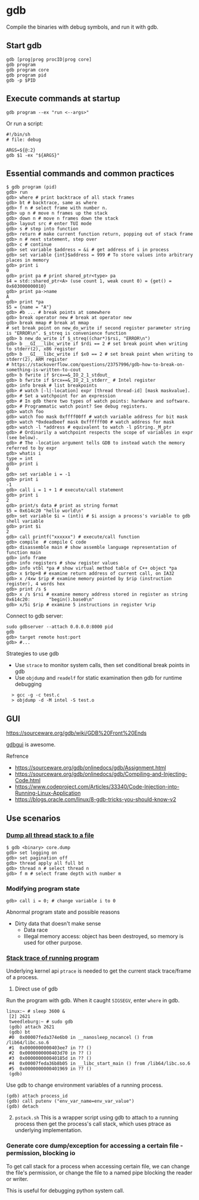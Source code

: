 # gdb
Compile the binaries with debug symbols, and run it with gdb.

## Start gdb

    gdb [prog|prog procID|prog core]
    gdb program
    gdb program core
    gdb program pid
    gdb -p $PID

## Execute commands at startup

    gdb program --ex "run <--args>"

Or run a script:

```shell
#!/bin/sh
# file: debug

ARGS=${@:2}
gdb $1 -ex "${ARGS}"
```

## Essential commands and common practices

```shell
$ gdb program (pid)
gdb> run
gdb> where # print backtrace of all stack frames
gdb> bt # backtrace, same as where
gdb> f n # select frame with number n.
gdb> up n # move n frames up the stack
gdb> down n # move n frames down the stack
gdb> layout src # enter TUI mode
gdb> s # step into function
gdb> return # make current function return, popping out of stack frame
gdb> n # next statement, step over
gdb> c # continue
gdb> set variable $address = &i # get address of i in process
gdb> set variable {int}$address = 999 # To store values into arbitrary places in memory
gdb> print i
0
gdb> print pa # print shared_ptr<type> pa
$4 = std::shared_ptr<A> (use count 1, weak count 0) = {get() = 0x603000000010}
gdb> print pa->name
A
gdb> print *pa
$5 = {name = "A"}
gdb> #b ... # break points at somewhere
gdb> break operator new # break at operator new
gdb> break mmap # break at mmap
# set break point on new_do_write if second register parameter string is "ERROR\n". $_streq is convenience function
gdb> b new_do_write if $_streq((char*)$rsi, "ERROR\n")
gdb> b __GI___libc_write if $rdi == 2 # set break point when writing to stderr(2), x86 register
gdb> b __GI___libc_write if $x0 == 2 # set break point when writing to stderr(2), ARM register
# https://stackoverflow.com/questions/23757996/gdb-how-to-break-on-something-is-written-to-cout
gdb> b fwrite if $rcx==&_IO_2_1_stdout_
gdb> b fwrite if $rcx==&_IO_2_1_stderr_ # Intel register
gdb> info break # list breakpoints
gdb> # watch [-l|-location] expr [thread thread-id] [mask maskvalue]. 
gdb> # Set a watchpoint for an expression
gdb> # In gdb there two types of watch points: hardware and software.
gdb> # Programmatic watch point? See debug registers.
gdb> watch foo
gdb> watch foo mask 0xffff00ff # watch variable address for bit mask
gdb> watch *0xdeadbeef mask 0xffffff00 # watch address for mask
gdb> watch -l *address # equivalent to watch -l pString._M_ptr
gdb> # Ordinarily a watchpoint respects the scope of variables in expr (see below). 
gdb> # The -location argument tells GDB to instead watch the memory referred to by expr
gdb> whatis i
type = int
gdb> print i
0
gdb> set variable i = -1
gdb> print i
-1
gdb> call i = 1 + 1 # execute/call statement
gdb> print i
2
gdb> print/s data # print as string format
$5 = 0x614c20 "hello world\n"
gdb> set variable $i = (int)i # $i assign a process's variable to gdb shell variable
gdb> print $i
2
gdb> call printf("xxxxxx") # execute/call function
gdb> compile  # compile C code
gdb> disassemble main # show assemble language representation of function main
gdb> info frame
gdb> info registers # show register values
gdb> info vtbl *pa # show virtual method table of C++ object *pa
gdb> x $rbp+8 # examine return address of current call, on IA32
gdb> x /4xw $rip # examine memory pointed by $rip (instruction register), 4 words hex
gdb> print /s $
gdb> x /s $rsi # examine memory address stored in register as string
0x614c20:       "begin().base0\n"
gdb> x/5i $rip # examine 5 instructions in register %rip

```

Connect to gdb server: 

```shell
sudo gdbserver --attach 0.0.0.0:8000 pid
gdb
gdb> target remote host:port
gdb> #...
```

Strategies to use gdb
- Use `strace` to monitor system calls, then set conditional break points in gdb
- Use `objdump` and `readelf` for static examination then gdb for runtime debugging

```shell
  > gcc -g -c test.c
  > objdump -d -M intel -S test.o
```


## GUI

https://sourceware.org/gdb/wiki/GDB%20Front%20Ends

[gdbgui](https://github.com/cs01/gdbgui/) is awesome.

Refrence
- https://sourceware.org/gdb/onlinedocs/gdb/Assignment.html
- https://sourceware.org/gdb/onlinedocs/gdb/Compiling-and-Injecting-Code.html
- https://www.codeproject.com/Articles/33340/Code-Injection-into-Running-Linux-Application
- https://blogs.oracle.com/linux/8-gdb-tricks-you-should-know-v2

## Use scenarios

### [Dump all thread stack to a file](https://stackoverflow.com/questions/26805197/how-to-pipe-gdbs-full-stack-trace-to-a-file)
```shell
$ gdb <binary> core.dump
gdb> set logging on
gdb> set pagination off
gdb> thread apply all full bt
gdb> thread n # select thread n
gdb> f m # select frame depth with number m
```

### Modifying program state

```shell
gdb> call i = 0; # change variable i to 0
```
Abnormal program state and possible reasons
- Dirty data that doesn't make sense
    - Data race
    - Illegal memory access: object has been destroyed, so memory is used for other purpose.

### [Stack trace of running program](https://unix.stackexchange.com/questions/166541/how-to-know-where-a-program-is-stuck-in-linux)

Underlying kernel api `ptrace` is needed to get the current stack trace/frame of a process.

1. Direct use of gdb

Run the program with gdb. 
When it caught `SIGSEGV`, enter `where` in gdb.


```shell
linux:~ # sleep 3600 &
 [2] 2621
 tweedleburg:~ # sudo gdb
 (gdb) attach 2621
 (gdb) bt
 #0  0x00007feda374e6b0 in __nanosleep_nocancel () from /lib64/libc.so.6
 #1  0x0000000000403ee7 in ?? ()
 #2  0x0000000000403d70 in ?? ()
 #3  0x000000000040185d in ?? ()
 #4  0x00007feda36b8b05 in __libc_start_main () from /lib64/libc.so.6
 #5  0x0000000000401969 in ?? ()
 (gdb)
```

Use gdb to change environment variables of a running process.

    (gdb) attach process_id
    (gdb) call putenv ("env_var_name=env_var_value")
    (gdb) detach

2. `pstack.sh`
This is a wrapper script using gdb to attach to a running process then get the process's
call stack, which uses ptrace as underlying implementation.

### Generate core dump/exception for accessing a certain file - permission, blocking io
To get call stack for a process when accessing certain file, we can change the file's 
permission, or change the file to a named pipe blocking the reader or writer.

This is useful for debugging python system call.

